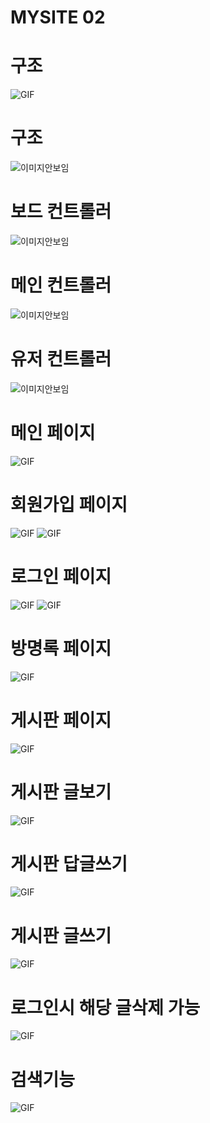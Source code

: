 # MYSITE 02


# 구조

<img alt="GIF" src="https://github.com/songk1992/mysite/blob/master/mysite02/doc/mysite.PNG?raw=true" />




# 구조

<img alt="이미지안보임" src="https://github.com/songk1992/mysite/blob/master/img/BoardController.JPG" />

# 보드 컨트롤러

<img alt="이미지안보임" src="https://github.com/songk1992/mysite/blob/master/img/GuestbookController.JPG" />

# 메인 컨트롤러

<img alt="이미지안보임" src="https://github.com/songk1992/mysite/blob/master/img/MainController.JPG" />

# 유저 컨트롤러

<img alt="이미지안보임" src="https://github.com/songk1992/mysite/blob/master/img/UserController.JPG" />




# 메인 페이지

<img alt="GIF" src="https://github.com/songk1992/mysite/blob/master/img/2021_01_02_1.png" />

# 회원가입 페이지

<img alt="GIF" src="https://github.com/songk1992/mysite/blob/master/img/2021_01_02_2.png" />
<img alt="GIF" src="https://github.com/songk1992/mysite/blob/master/img/2021_01_02_4.png" />

# 로그인 페이지

<img alt="GIF" src="https://github.com/songk1992/mysite/blob/master/img/2021_01_02_3.png" />
<img alt="GIF" src="https://github.com/songk1992/mysite/blob/master/img/2021_01_02_5.png" />

# 방명록 페이지

<img alt="GIF" src="https://github.com/songk1992/mysite/blob/master/img/2021_01_02_6.png" />

# 게시판 페이지

<img alt="GIF" src="https://github.com/songk1992/mysite/blob/master/img/2021_01_02_7.png" />

# 게시판 글보기

<img alt="GIF" src="https://github.com/songk1992/mysite/blob/master/img/2021_01_02_8.png" />

# 게시판 답글쓰기

<img alt="GIF" src="https://github.com/songk1992/mysite/blob/master/img/2021_01_02_9.png" />

# 게시판 글쓰기

<img alt="GIF" src="https://github.com/songk1992/mysite/blob/master/img/2021_01_02_10.png" />

# 로그인시 해당 글삭제 가능

<img alt="GIF" src="https://github.com/songk1992/mysite/blob/master/img/2021_01_02_11.png" />

# 검색기능

<img alt="GIF" src="https://github.com/songk1992/mysite/blob/master/img/2021_01_02_13.png" />


